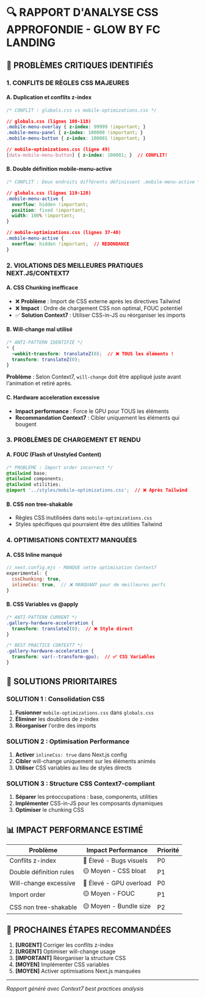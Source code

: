 # 🔍 RAPPORT D'ANALYSE CSS APPROFONDIE - GLOW BY FC LANDING

## 🚨 PROBLÈMES CRITIQUES IDENTIFIÉS

### 1. **CONFLITS DE RÈGLES CSS MAJEURES**

#### **A. Duplication et conflits z-index**
```css
/* CONFLIT : globals.css vs mobile-optimizations.css */

// globals.css (lignes 108-118)
.mobile-menu-overlay { z-index: 99999 !important; }
.mobile-menu-panel { z-index: 100000 !important; }
.mobile-menu-button { z-index: 100001 !important; }

// mobile-optimizations.css (ligne 49)
[data-mobile-menu-button] { z-index: 100001; }  // CONFLIT!
```

#### **B. Double définition mobile-menu-active**
```css
/* CONFLIT : Deux endroits différents définissent .mobile-menu-active */

// globals.css (lignes 119-128)
.mobile-menu-active {
  overflow: hidden !important;
  position: fixed !important;
  width: 100% !important;
}

// mobile-optimizations.css (lignes 37-40)
.mobile-menu-active {
  overflow: hidden !important;  // REDONDANCE
}
```

### 2. **VIOLATIONS DES MEILLEURES PRATIQUES NEXT.JS/CONTEXT7**

#### **A. CSS Chunking inefficace**
- ❌ **Problème** : Import de CSS externe après les directives Tailwind
- ❌ **Impact** : Ordre de chargement CSS non optimal, FOUC potentiel
- ✅ **Solution Context7** : Utiliser CSS-in-JS ou réorganiser les imports

#### **B. Will-change mal utilisé**
```css
/* ANTI-PATTERN IDENTIFIÉ */
* {
  -webkit-transform: translateZ(0);  // ❌ TOUS les éléments !
  transform: translateZ(0);
}
```
**Problème** : Selon Context7, `will-change` doit être appliqué juste avant l'animation et retiré après.

#### **C. Hardware acceleration excessive**
- **Impact performance** : Force le GPU pour TOUS les éléments
- **Recommandation Context7** : Cibler uniquement les éléments qui bougent

### 3. **PROBLÈMES DE CHARGEMENT ET RENDU**

#### **A. FOUC (Flash of Unstyled Content)**
```css
/* PROBLÈME : Import order incorrect */
@tailwind base;
@tailwind components;
@tailwind utilities;
@import '../styles/mobile-optimizations.css';  // ❌ Après Tailwind
```

#### **B. CSS non tree-shakable**
- Règles CSS inutilisées dans `mobile-optimizations.css`
- Styles spécifiques qui pourraient être des utilities Tailwind

### 4. **OPTIMISATIONS CONTEXT7 MANQUÉES**

#### **A. CSS Inline manqué**
```javascript
// next.config.mjs - MANQUE cette optimisation Context7
experimental: {
  cssChunking: true,
  inlineCss: true,  // ❌ MANQUANT pour de meilleures perfs
}
```

#### **B. CSS Variables vs @apply**
```css
/* ANTI-PATTERN CURRENT */
.gallery-hardware-acceleration {
  transform: translateZ(0);  // ❌ Style direct
}

/* BEST PRACTICE CONTEXT7 */
.gallery-hardware-acceleration {
  transform: var(--transform-gpu);  // ✅ CSS Variables
}
```

## 🎯 SOLUTIONS PRIORITAIRES

### **SOLUTION 1 : Consolidation CSS**
1. **Fusionner** `mobile-optimizations.css` dans `globals.css`
2. **Éliminer** les doublons de z-index
3. **Réorganiser** l'ordre des imports

### **SOLUTION 2 : Optimisation Performance**
1. **Activer** `inlineCss: true` dans Next.js config
2. **Cibler** will-change uniquement sur les éléments animés
3. **Utiliser** CSS variables au lieu de styles directs

### **SOLUTION 3 : Structure CSS Context7-compliant**
1. **Séparer** les préoccupations : base, components, utilities
2. **Implémenter** CSS-in-JS pour les composants dynamiques
3. **Optimiser** le chunking CSS

## 📊 IMPACT PERFORMANCE ESTIMÉ

| Problème | Impact Performance | Priorité |
|----------|-------------------|----------|
| Conflits z-index | 🔴 Élevé - Bugs visuels | P0 |
| Double définition rules | 🟡 Moyen - CSS bloat | P1 |
| Will-change excessive | 🔴 Élevé - GPU overload | P0 |
| Import order | 🟡 Moyen - FOUC | P1 |
| CSS non tree-shakable | 🟡 Moyen - Bundle size | P2 |

## 🔧 PROCHAINES ÉTAPES RECOMMANDÉES

1. **[URGENT]** Corriger les conflits z-index
2. **[URGENT]** Optimiser will-change usage
3. **[IMPORTANT]** Réorganiser la structure CSS
4. **[MOYEN]** Implémenter CSS variables
5. **[MOYEN]** Activer optimisations Next.js manquées

---
*Rapport généré avec Context7 best practices analysis*
